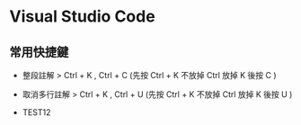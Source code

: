 # Visual Studio Code

## 常用快捷鍵
* 整段註解 > Ctrl + K , Ctrl + C (先按 Ctrl + K 不放掉 Ctrl 放掉 K 後按 C )
* 取消多行註解 > Ctrl + K , Ctrl + U (先按 Ctrl + K 不放掉 Ctrl 放掉 K 後按 U )

* TEST12
